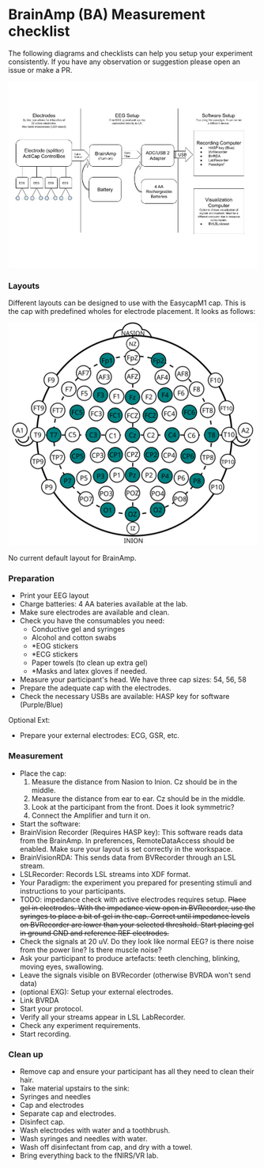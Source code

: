 # BrainAmp (BA) Measurement checklist

The following diagrams and checklists can help you setup your experiment consistently. If you have any observation or suggestion please open an issue or make a PR.

![Diagram for BrainAmp](./DiagramBrainAmp.jpg)

### Layouts

Different layouts can be designed to use with the EasycapM1 cap. This is the cap with predefined wholes for electrode placement. It looks as follows: 

![10-20 layout](./Layouts/Layout.svg)

No current default layout for BrainAmp.

### Preparation

- Print your EEG layout
- Charge batteries: 4 AA bateries available at the lab.
- Make sure electrodes are available and clean.
- Check you have the consumables you need:
  - Conductive gel and syringes
  - Alcohol and cotton swabs
  - *EOG stickers
  - *ECG stickers
  - Paper towels (to clean up extra gel)
  - *Masks and latex gloves if needed.
- Measure your participant's head. We have three cap sizes: 54, 56, 58
- Prepare the adequate cap with the electrodes.
- Check the necessary USBs are available: HASP key for software (Purple/Blue)

Optional Ext:
- Prepare your external electrodes: ECG, GSR, etc.

### Measurement

- Place the cap:
  1. Measure the distance from Nasion to Inion. Cz should be in the middle.
  2. Measure the distance from ear to ear. Cz should be in the middle.
  3. Look at the participant from the front. Does it look symmetric?
  4. Connect the Amplifier and turn it on.
- Start the software:
 - BrainVision Recorder (Requires HASP key): This software reads data from the BrainAmp. In preferences, RemoteDataAccess should be enabled. Make sure your layout is set correctly in the workspace.
 - BrainVisionRDA: This sends data from BVRecorder through an LSL stream.
 - LSLRecorder: Records LSL streams into XDF format.
 - Your Paradigm: the experiment you prepared for presenting stimuli and instructions to your participants.
- TODO: impedance check with active electrodes requires setup. ~~Place gel in electrodes. With the impedance view open in BVRecorder, use the syringes to place a bit of gel in the cap. Correct until impedance levels on BVRecorder are lower than your selected threshold. Start placing gel in ground GND and reference REF electrodes.~~
- Check the signals at 20 uV. Do they look like normal EEG? is there noise from the power line? Is there muscle noise?
- Ask your participant to produce artefacts: teeth clenching, blinking, moving eyes, swallowing.
- Leave the signals visible on BVRecorder (otherwise BVRDA won't send data)
- (optional EXG): Setup your external electrodes.
- Link BVRDA
- Start your protocol.
- Verify all your streams appear in LSL LabRecorder.
- Check any experiment requirements.
- Start recording.


### Clean up
- Remove cap and ensure your participant has all they need to clean their hair.
- Take material upstairs to the sink:
 - Syringes and needles
 - Cap and electrodes
- Separate cap and electrodes.
- Disinfect cap.
- Wash electrodes with water and a toothbrush.
- Wash syringes and needles with water.
- Wash off disinfectant from cap, and dry with a towel.
- Bring everything back to the fNIRS/VR lab.
